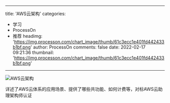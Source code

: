 
---
title: 'AWS云架构'
categories: 
 - 学习
 - ProcessOn
 - 推荐
headimg: 'https://img.processon.com/chart_image/thumb/61c3ecc1e401fd442433b1bf.png'
author: ProcessOn
comments: false
date: 2022-02-17 09:21:36
thumbnail: 'https://img.processon.com/chart_image/thumb/61c3ecc1e401fd442433b1bf.png'
---

<div>   
<img class="thumb" alt="AWS云架构" src="https://img.processon.com/chart_image/thumb/61c3ecc1e401fd442433b1bf.png" referrerpolicy="no-referrer">
<p>详述了AWS云体系的应用场景、提供了哪些共功能、如何计费等，对标AWS云助理架构师认证</p>  
</div>
            